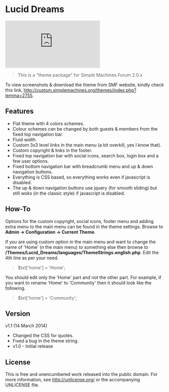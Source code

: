 Lucid Dreams
============

![alt text](http://custom.simplemachines.org/themes/index.php?action=download;lemma=2755;id=17105;image=thumb)

> This is a "theme package" for Simple Machines Forum 2.0.x

To view screenshots & download the theme from SMF website, kindly check this link, http://custom.simplemachines.org/themes/index.php?lemma=2755.

Features
--------

* Flat theme with 4 colors schemes.
* Colour schemes can be changed by both guests & members from the fixed top navigation bar.
* Fluid width.
* Custom 3x3 level links in the main menu (a bit overkill, yes I know that).
* Custom copyright & links in the footer.
* Fixed top navigation bar with social icons, search box, login box and a few user options.
* Fixed bottom navigation bar with breadcrumb menu and up & down navigation buttons.
* Everything is CSS based, so everything works even if javascript is disabled.
* The up & down navigation buttons use jquery (for smooth sliding) but still woks (in the classic style) if javascript is disabled.

How-To
------
Options for the custom copyright, social icons, footer menu and adding extra menu to the main menu can be found in the theme settings. Browse to **Admin -> Configuration -> Current Theme**.

If you are using custom option in the main menu and want to change the name of 'Home' (n the main menu) to something else then browse to **/Themes/Lucid_Dreams/languages/ThemeStrings.english.php**. Edit the 4th line as per your need.
>$txt['home'] = 'Home';


You should edit only the 'Home' part and not the other part. For example, if you want to rename 'Home' to 'Community' then it should look like the following.
> $txt['home'] = 'Community';

Version
-------
v1.1 (14 March 2014)
  * Changed the CSS for quotes.
  * Fixed a bug in the theme string.
* v1.0 - Initial release

License
-------
This is free and unencumbered work released into the public domain. For more information, see <http://unlicense.org/> or the accompanying UNLICENSE file.
